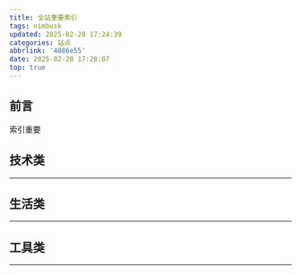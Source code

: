 ```yaml
---
title: 全站重要索引
tags: nimbusk
updated: 2025-02-20 17:24:39
categories: 站点
abbrlink: '4086e55'
date: 2025-02-20 17:28:07
top: true
---
```


## 前言
索引重要

<!-- more -->


## 技术类


---


## 生活类


---


## 工具类


---
